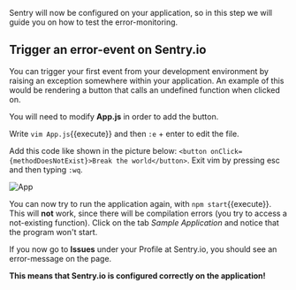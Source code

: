 Sentry will now be configured on your application, so in this step we will guide you on how to test the error-monitoring. 

## Trigger an error-event on Sentry.io ##

You can trigger your first event from your development environment by raising an exception somewhere within your application. An example of this would be rendering a button that calls an undefined function when clicked on. 

You will need to modify **App.js** in order to add the button. 

Write `vim App.js`{{execute}} and then `:e` + enter to edit the file.

Add this code like shown in the picture below: `<button onClick={methodDoesNotExist}>Break the world</button>`. Exit vim by pressing esc and then typing `:wq`.

![App](https://imgur.com/Abqkz0L.png)

You can now try to run the application again, with `npm start`{{execute}}. 
This will **not** work, since there will be compilation errors (you try to access a not-existing function). Click on the tab *Sample Application* and notice that the program won't start. 

If you now go to **Issues** under your Profile at Sentry.io, you should see an error-message on the page. 

**This means that Sentry.io is configured correctly on the application!**
